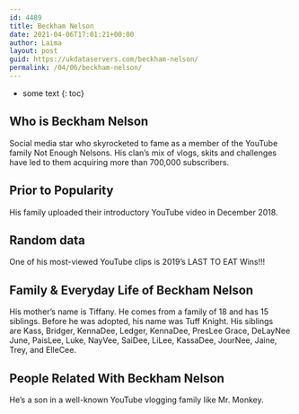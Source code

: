 ```yaml
---
id: 4489
title: Beckham Nelson
date: 2021-04-06T17:01:21+00:00
author: Laima
layout: post
guid: https://ukdataservers.com/beckham-nelson/
permalink: /04/06/beckham-nelson/
---
```


* some text
{: toc}


## Who is Beckham Nelson
                  
                  
                  
Social media star who skyrocketed to fame as a member of the YouTube family Not Enough Nelsons. His clan&#8217;s mix of vlogs, skits and challenges have led to them acquiring more than 700,000 subscribers.
                  
              
            
              
            
                
                
                
## Prior to Popularity
                  
                  
                  
His family uploaded their introductory YouTube video in December 2018.
                  
              
            
              
            
                
                
                
## Random data
                  
                  
                  
One of his most-viewed YouTube clips is 2019&#8217;s LAST TO EAT Wins!!!
                  
              
            
              
            
                
                
                
## Family & Everyday Life of Beckham Nelson
                  
                  
                  
His mother&#8217;s name is Tiffany. He comes from a family of 18 and has 15 siblings. Before he was adopted, his name was Tuff Knight. His siblings are Kass, Bridger, KennaDee, Ledger, KennaDee, PresLee Grace, DeLayNee June, PaisLee, Luke, NayVee, SaiDee, LiLee, KassaDee, JourNee, Jaine, Trey, and ElleCee.
                  
              
            
              
            
                
                
                
## People Related With Beckham Nelson
                  
                  
                  
He&#8217;s a son in a well-known YouTube vlogging family like Mr. Monkey.
                  
              
            
              
            
                
              
            
              
              
            
            
              
            
          
          
          